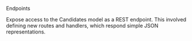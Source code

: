 Endpoints

Expose access to the Candidates model as a REST endpoint. This involved defining new routes and handlers, which respond simple JSON representations.
